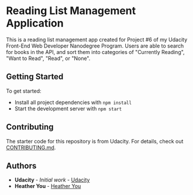 # Reading List Management Application

This is a reading list management app created for Project #6 of my Udacity Front-End Web Developer Nanodegree Program. Users are able to search for books in the API, and sort them into categories of "Currently Reading", "Want to Read", "Read", or "None".

## Getting Started

To get started:
* Install all project dependencies with `npm install`
* Start the development server with `npm start`

## Contributing

The starter code for this repository is from Udacity. For details, check out [CONTRIBUTING.md](CONTRIBUTING.md).

## Authors

* **Udacity** - *Initial work* - [Udacity](https://github.com/udacity/reactnd-project-myreads-starter)
* **Heather You** - [Heather You](https://github.com/hyoyou/P6_book-tracker)
